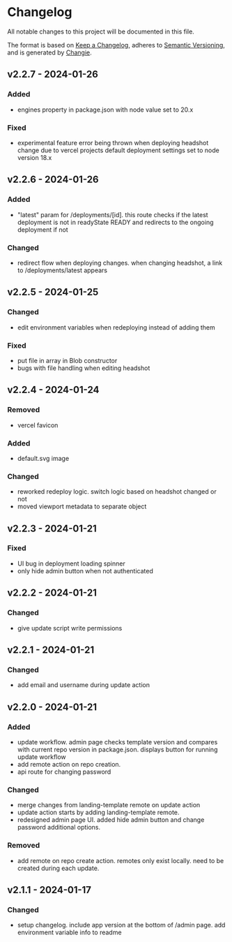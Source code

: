 # Changelog

All notable changes to this project will be documented in this file.

The format is based on [Keep a Changelog](https://keepachangelog.com/en/1.0.0/),
adheres to [Semantic Versioning](https://semver.org/spec/v2.0.0.html),
and is generated by [Changie](https://github.com/miniscruff/changie).

## v2.2.7 - 2024-01-26

### Added

- engines property in package.json with node value set to 20.x

### Fixed

- experimental feature error being thrown when deploying headshot change due to vercel projects default deployment settings set to node version 18.x

## v2.2.6 - 2024-01-26

### Added

- "latest" param for /deployments/[id]. this route checks if the latest deployment is not in readyState READY and redirects to the ongoing deployment if not

### Changed

- redirect flow when deploying changes. when changing headshot, a link to /deployments/latest appears

## v2.2.5 - 2024-01-25

### Changed

- edit environment variables when redeploying instead of adding them

### Fixed

- put file in array in Blob constructor
- bugs with file handling when editing headshot

## v2.2.4 - 2024-01-24

### Removed

- vercel favicon

### Added

- default.svg image

### Changed

- reworked redeploy logic. switch logic based on headshot changed or not
- moved viewport metadata to separate object

## v2.2.3 - 2024-01-21

### Fixed

- UI bug in deployment loading spinner
- only hide admin button when not authenticated

## v2.2.2 - 2024-01-21

### Changed

- give update script write permissions

## v2.2.1 - 2024-01-21

### Changed

- add email and username during update action

## v2.2.0 - 2024-01-21

### Added

- update workflow. admin page checks template version and compares with current repo version in package.json. displays button for running update workflow
- add remote action on repo creation.
- api route for changing password

### Changed

- merge changes from landing-template remote on update action
- update action starts by adding landing-template remote.
- redesigned admin page UI. added hide admin button and change password additional options.

### Removed

- add remote on repo create action. remotes only exist locally. need to be created during each update.

## v2.1.1 - 2024-01-17

### Changed

- setup changelog. include app version at the bottom of /admin page. add environment variable info to readme
